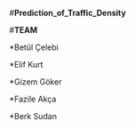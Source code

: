 #**Prediction_of_Traffic_Density**

#**TEAM**

*Betül Çelebi

*Elif Kurt

*Gizem Göker

*Fazile Akça

*Berk Sudan
